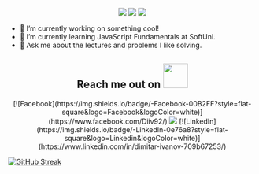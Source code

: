 <p align="center">
 <img src="https://badges.pufler.dev/visits/deifyme/deifyme"/> 
 <img src="https://badges.pufler.dev/repos/deifyme"/>
 <img src="https://badges.pufler.dev/commits/monthly/deifyme" />
 </p>
 
- 🔭 I’m currently working on something cool!
- 🌱 I’m currently learning JavaScript Fundamentals at SoftUni.
- 💬 Ask me about the lectures and problems I like solving.


<h2 align="center">Reach me out on <img src= "https://media.tenor.com/rkzdlwxESqUAAAAd/cat-thurston-waffles.gif" width="50" ></h2>
<p align="center">
<a>[![Facebook](https://img.shields.io/badge/-Facebook-00B2FF?style=flat-square&logo=Facebook&logoColor=white)](https://www.facebook.com/Diiv92/)</a> 
<a> <img src="https://img.shields.io/badge/-dimdivanov-purple?style=flat-square&logo=instagram&logoColor=white&link=https://www.instagram.com/dimdivanov"/></a>
<a>[![LinkedIn](https://img.shields.io/badge/-LinkedIn-0e76a8?style=flat-square&logo=Linkedin&logoColor=white)](https://www.linkedin.com/in/dimitar-ivanov-709b67253/)</a>
</p>

[![GitHub Streak](https://github-readme-streak-stats.herokuapp.com/?user=deifyme)](https://git.io/streak-stats)
